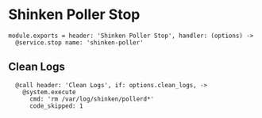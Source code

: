 
# Shinken Poller Stop

    module.exports = header: 'Shinken Poller Stop', handler: (options) ->
      @service.stop name: 'shinken-poller'

## Clean Logs

      @call header: 'Clean Logs', if: options.clean_logs, ->
        @system.execute
          cmd: 'rm /var/log/shinken/pollerd*'
          code_skipped: 1
